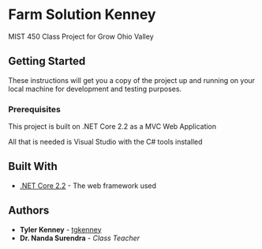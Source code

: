 # Farm Solution Kenney

MIST 450 Class Project for Grow Ohio Valley
## Getting Started

These instructions will get you a copy of the project up and running on your local machine for development and testing purposes.

### Prerequisites

This project is built on .NET Core 2.2 as a MVC Web Application

All that is needed is Visual Studio with the C# tools installed


## Built With

* [.NET Core 2.2](https://dotnet.microsoft.com/download/dotnet-core/2.2) - The web framework used


## Authors

* **Tyler Kenney** - [tgkenney](https://github.com/tgkenney)
* **Dr. Nanda Surendra** - *Class Teacher*
